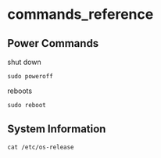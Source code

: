 # commands_reference

## Power Commands

shut down

`sudo poweroff`

reboots

`sudo reboot`

## System Information

`cat /etc/os-release`

